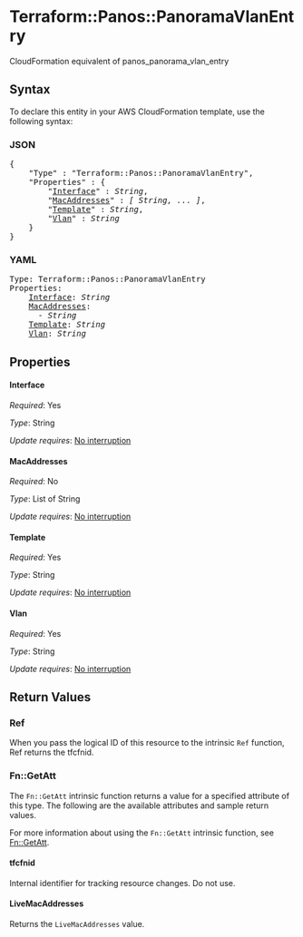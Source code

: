 # Terraform::Panos::PanoramaVlanEntry

CloudFormation equivalent of panos_panorama_vlan_entry

## Syntax

To declare this entity in your AWS CloudFormation template, use the following syntax:

### JSON

<pre>
{
    "Type" : "Terraform::Panos::PanoramaVlanEntry",
    "Properties" : {
        "<a href="#interface" title="Interface">Interface</a>" : <i>String</i>,
        "<a href="#macaddresses" title="MacAddresses">MacAddresses</a>" : <i>[ String, ... ]</i>,
        "<a href="#template" title="Template">Template</a>" : <i>String</i>,
        "<a href="#vlan" title="Vlan">Vlan</a>" : <i>String</i>
    }
}
</pre>

### YAML

<pre>
Type: Terraform::Panos::PanoramaVlanEntry
Properties:
    <a href="#interface" title="Interface">Interface</a>: <i>String</i>
    <a href="#macaddresses" title="MacAddresses">MacAddresses</a>: <i>
      - String</i>
    <a href="#template" title="Template">Template</a>: <i>String</i>
    <a href="#vlan" title="Vlan">Vlan</a>: <i>String</i>
</pre>

## Properties

#### Interface

_Required_: Yes

_Type_: String

_Update requires_: [No interruption](https://docs.aws.amazon.com/AWSCloudFormation/latest/UserGuide/using-cfn-updating-stacks-update-behaviors.html#update-no-interrupt)

#### MacAddresses

_Required_: No

_Type_: List of String

_Update requires_: [No interruption](https://docs.aws.amazon.com/AWSCloudFormation/latest/UserGuide/using-cfn-updating-stacks-update-behaviors.html#update-no-interrupt)

#### Template

_Required_: Yes

_Type_: String

_Update requires_: [No interruption](https://docs.aws.amazon.com/AWSCloudFormation/latest/UserGuide/using-cfn-updating-stacks-update-behaviors.html#update-no-interrupt)

#### Vlan

_Required_: Yes

_Type_: String

_Update requires_: [No interruption](https://docs.aws.amazon.com/AWSCloudFormation/latest/UserGuide/using-cfn-updating-stacks-update-behaviors.html#update-no-interrupt)

## Return Values

### Ref

When you pass the logical ID of this resource to the intrinsic `Ref` function, Ref returns the tfcfnid.

### Fn::GetAtt

The `Fn::GetAtt` intrinsic function returns a value for a specified attribute of this type. The following are the available attributes and sample return values.

For more information about using the `Fn::GetAtt` intrinsic function, see [Fn::GetAtt](https://docs.aws.amazon.com/AWSCloudFormation/latest/UserGuide/intrinsic-function-reference-getatt.html).

#### tfcfnid

Internal identifier for tracking resource changes. Do not use.

#### LiveMacAddresses

Returns the <code>LiveMacAddresses</code> value.

